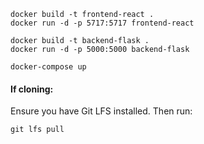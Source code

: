 ```
docker build -t frontend-react .
docker run -d -p 5717:5717 frontend-react

docker build -t backend-flask .
docker run -d -p 5000:5000 backend-flask

```
```
docker-compose up
```
#### If cloning: 
Ensure you have Git LFS installed.
Then run:
```
git lfs pull
```